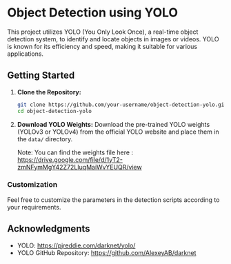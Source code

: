 # Object Detection using YOLO

This project utilizes YOLO (You Only Look Once), a real-time object detection system, to identify and locate objects in images or videos. YOLO is known for its efficiency and speed, making it suitable for various applications.

## Getting Started

1. **Clone the Repository:**
   ```bash
   git clone https://github.com/your-username/object-detection-yolo.git
   cd object-detection-yolo
   ```

2. **Download YOLO Weights:**
   Download the pre-trained YOLO weights (YOLOv3 or YOLOv4) from the official YOLO website and place them in the `data/` directory.

   Note: You can find the weights file here : https://drive.google.com/file/d/1yT2-zmNFymMgY42Z72LIuqMaiWvYEUQR/view


### Customization

Feel free to customize the parameters in the detection scripts according to your requirements.


## Acknowledgments

- YOLO: https://pjreddie.com/darknet/yolo/
- YOLO GitHub Repository: https://github.com/AlexeyAB/darknet
